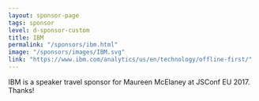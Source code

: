 ```yaml
---
layout: sponsor-page
tags: sponsor
level: d-sponsor-custom
title: IBM
permalink: "/sponsors/ibm.html"
image: "/sponsors/images/IBM.svg"
link: "https://www.ibm.com/analytics/us/en/technology/offline-first/"
---
```


IBM is a speaker travel sponsor for Maureen McElaney at JSConf EU 2017. Thanks!